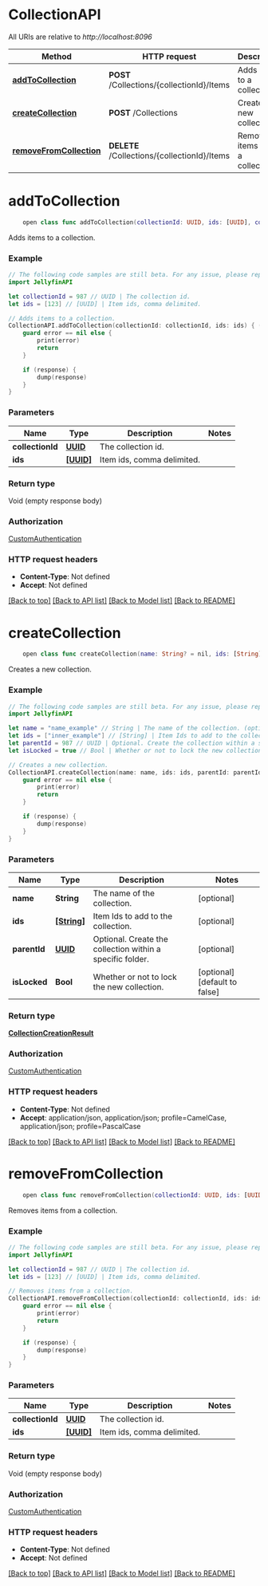 # CollectionAPI

All URIs are relative to *http://localhost:8096*

Method | HTTP request | Description
------------- | ------------- | -------------
[**addToCollection**](CollectionAPI.md#addtocollection) | **POST** /Collections/{collectionId}/Items | Adds items to a collection.
[**createCollection**](CollectionAPI.md#createcollection) | **POST** /Collections | Creates a new collection.
[**removeFromCollection**](CollectionAPI.md#removefromcollection) | **DELETE** /Collections/{collectionId}/Items | Removes items from a collection.


# **addToCollection**
```swift
    open class func addToCollection(collectionId: UUID, ids: [UUID], completion: @escaping (_ data: Void?, _ error: Error?) -> Void)
```

Adds items to a collection.

### Example 
```swift
// The following code samples are still beta. For any issue, please report via http://github.com/OpenAPITools/openapi-generator/issues/new
import JellyfinAPI

let collectionId = 987 // UUID | The collection id.
let ids = [123] // [UUID] | Item ids, comma delimited.

// Adds items to a collection.
CollectionAPI.addToCollection(collectionId: collectionId, ids: ids) { (response, error) in
    guard error == nil else {
        print(error)
        return
    }

    if (response) {
        dump(response)
    }
}
```

### Parameters

Name | Type | Description  | Notes
------------- | ------------- | ------------- | -------------
 **collectionId** | [**UUID**](.md) | The collection id. | 
 **ids** | [**[UUID]**](UUID.md) | Item ids, comma delimited. | 

### Return type

Void (empty response body)

### Authorization

[CustomAuthentication](../README.md#CustomAuthentication)

### HTTP request headers

 - **Content-Type**: Not defined
 - **Accept**: Not defined

[[Back to top]](#) [[Back to API list]](../README.md#documentation-for-api-endpoints) [[Back to Model list]](../README.md#documentation-for-models) [[Back to README]](../README.md)

# **createCollection**
```swift
    open class func createCollection(name: String? = nil, ids: [String]? = nil, parentId: UUID? = nil, isLocked: Bool? = nil, completion: @escaping (_ data: CollectionCreationResult?, _ error: Error?) -> Void)
```

Creates a new collection.

### Example 
```swift
// The following code samples are still beta. For any issue, please report via http://github.com/OpenAPITools/openapi-generator/issues/new
import JellyfinAPI

let name = "name_example" // String | The name of the collection. (optional)
let ids = ["inner_example"] // [String] | Item Ids to add to the collection. (optional)
let parentId = 987 // UUID | Optional. Create the collection within a specific folder. (optional)
let isLocked = true // Bool | Whether or not to lock the new collection. (optional) (default to false)

// Creates a new collection.
CollectionAPI.createCollection(name: name, ids: ids, parentId: parentId, isLocked: isLocked) { (response, error) in
    guard error == nil else {
        print(error)
        return
    }

    if (response) {
        dump(response)
    }
}
```

### Parameters

Name | Type | Description  | Notes
------------- | ------------- | ------------- | -------------
 **name** | **String** | The name of the collection. | [optional] 
 **ids** | [**[String]**](String.md) | Item Ids to add to the collection. | [optional] 
 **parentId** | [**UUID**](.md) | Optional. Create the collection within a specific folder. | [optional] 
 **isLocked** | **Bool** | Whether or not to lock the new collection. | [optional] [default to false]

### Return type

[**CollectionCreationResult**](CollectionCreationResult.md)

### Authorization

[CustomAuthentication](../README.md#CustomAuthentication)

### HTTP request headers

 - **Content-Type**: Not defined
 - **Accept**: application/json, application/json; profile=CamelCase, application/json; profile=PascalCase

[[Back to top]](#) [[Back to API list]](../README.md#documentation-for-api-endpoints) [[Back to Model list]](../README.md#documentation-for-models) [[Back to README]](../README.md)

# **removeFromCollection**
```swift
    open class func removeFromCollection(collectionId: UUID, ids: [UUID], completion: @escaping (_ data: Void?, _ error: Error?) -> Void)
```

Removes items from a collection.

### Example 
```swift
// The following code samples are still beta. For any issue, please report via http://github.com/OpenAPITools/openapi-generator/issues/new
import JellyfinAPI

let collectionId = 987 // UUID | The collection id.
let ids = [123] // [UUID] | Item ids, comma delimited.

// Removes items from a collection.
CollectionAPI.removeFromCollection(collectionId: collectionId, ids: ids) { (response, error) in
    guard error == nil else {
        print(error)
        return
    }

    if (response) {
        dump(response)
    }
}
```

### Parameters

Name | Type | Description  | Notes
------------- | ------------- | ------------- | -------------
 **collectionId** | [**UUID**](.md) | The collection id. | 
 **ids** | [**[UUID]**](UUID.md) | Item ids, comma delimited. | 

### Return type

Void (empty response body)

### Authorization

[CustomAuthentication](../README.md#CustomAuthentication)

### HTTP request headers

 - **Content-Type**: Not defined
 - **Accept**: Not defined

[[Back to top]](#) [[Back to API list]](../README.md#documentation-for-api-endpoints) [[Back to Model list]](../README.md#documentation-for-models) [[Back to README]](../README.md)

